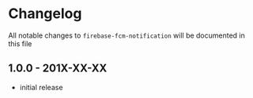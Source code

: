 # Changelog

All notable changes to `firebase-fcm-notification` will be documented in this file

## 1.0.0 - 201X-XX-XX

- initial release
